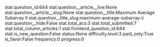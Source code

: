 stat.question_id:644
stat.question__article__live:None
stat.question__article__slug:None
stat.question__title:Maximum Average Subarray II
stat.question__title_slug:maximum-average-subarray-ii
stat.question__hide:False
stat.total_acs:3
stat.total_submitted:7
stat.total_column_articles:1
stat.frontend_question_id:644
stat.is_new_question:False
status:None
difficulty.level:3
paid_only:True
is_favor:False
frequency:0
progress:0
